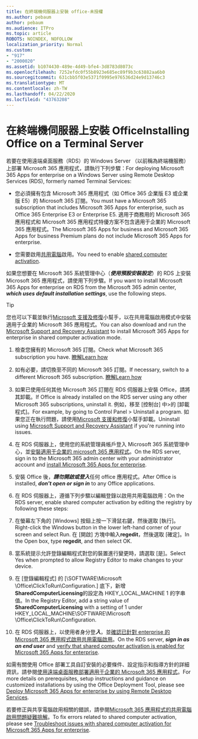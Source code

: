 ```yaml
---
title: 在終端機伺服器上安裝 office-未授權
ms.author: pebaum
author: pebaum
ms.audience: ITPro
ms.topic: article
ROBOTS: NOINDEX, NOFOLLOW
localization_priority: Normal
ms.custom:
- "917"
- "2000020"
ms.assetid: b1074430-489e-4d49-bfe4-3d8783d8073c
ms.openlocfilehash: 7252efdc0f55b8923e685ec89f9b3c63882aa6b0
ms.sourcegitcommit: 631cbb5f03e5371f0995e976536d24e9d13746c3
ms.translationtype: MT
ms.contentlocale: zh-TW
ms.lasthandoff: 04/22/2020
ms.locfileid: "43763208"
---
```

# <a name="installing-office-on-a-terminal-server"></a><span data-ttu-id="bfb85-102">在終端機伺服器上安裝 Office</span><span class="sxs-lookup"><span data-stu-id="bfb85-102">Installing Office on a Terminal Server</span></span>

<span data-ttu-id="bfb85-103">若要在使用遠端桌面服務（RDS）的 Windows Server （以前稱為終端機服務）上部署 Microsoft 365 應用程式，請執行下列步驟：</span><span class="sxs-lookup"><span data-stu-id="bfb85-103">For deploying Microsoft 365 Apps for enterprise on a Windows Server using Remote Desktop Services (RDS), formerly named Terminal Services:</span></span>
  
- <span data-ttu-id="bfb85-104">您必須擁有包含 Microsoft 365 應用程式（如 Office 365 企業版 E3 或企業版 E5）的 Microsoft 365 訂閱。</span><span class="sxs-lookup"><span data-stu-id="bfb85-104">You must have a Microsoft 365 subscription that includes Microsoft 365 Apps for enterprise, such as Office 365 Enterprise E3 or Enterprise E5.</span></span> <span data-ttu-id="bfb85-105">適用于商務用的 Microsoft 365 應用程式和 Microsoft 365 應用程式特優方案不包含適用于企業的 Microsoft 365 應用程式。</span><span class="sxs-lookup"><span data-stu-id="bfb85-105">The Microsoft 365 Apps for business and Microsoft 365 Apps for business Premium plans do not include Microsoft 365 Apps for enterprise.</span></span>

- <span data-ttu-id="bfb85-106">您需要啟用[共用電腦](https://docs.microsoft.com/DeployOffice/overview-of-shared-computer-activation-for-office-365-proplus)啟用。</span><span class="sxs-lookup"><span data-stu-id="bfb85-106">You need to enable [shared computer activation](https://docs.microsoft.com/DeployOffice/overview-of-shared-computer-activation-for-office-365-proplus).</span></span>

<span data-ttu-id="bfb85-107">如果您想要在 Microsoft 365 系統管理中心（***使用預設安裝設定***）的 RDS 上安裝 Microsoft 365 應用程式，請使用下列步驟。</span><span class="sxs-lookup"><span data-stu-id="bfb85-107">If you want to install Microsoft 365 Apps for enterprise on RDS from the Microsoft 365 admin center, ***which uses default installation settings***, use the following steps.</span></span>

> [!TIP]
> <span data-ttu-id="bfb85-108">您也可以下載並執行[Microsoft 支援及修復](https://aka.ms/SaRA_OfficeSCA_M365Portal)小幫手，以在共用電腦啟用模式中安裝適用于企業的 Microsoft 365 應用程式。</span><span class="sxs-lookup"><span data-stu-id="bfb85-108">You can also download and run the [Microsoft Support and Recovery Assistant](https://aka.ms/SaRA_OfficeSCA_M365Portal) to install Microsoft 365 Apps for enterprise in shared computer activation mode.</span></span>
  
1. <span data-ttu-id="bfb85-109">檢查您擁有的 Microsoft 365 訂閱。</span><span class="sxs-lookup"><span data-stu-id="bfb85-109">Check what Microsoft 365 subscription you have.</span></span> [<span data-ttu-id="bfb85-110">瞭解</span><span class="sxs-lookup"><span data-stu-id="bfb85-110">Learn how</span></span>](https://docs.microsoft.com/office365/admin/admin-overview/what-subscription-do-i-have)

2. <span data-ttu-id="bfb85-111">如有必要，請切換至不同的 Microsoft 365 訂閱。</span><span class="sxs-lookup"><span data-stu-id="bfb85-111">If necessary, switch to a different Microsoft 365 subscription.</span></span> [<span data-ttu-id="bfb85-112">瞭解</span><span class="sxs-lookup"><span data-stu-id="bfb85-112">Learn how</span></span>](https://docs.microsoft.com/office365/admin/subscriptions-and-billing/switch-to-a-different-plan)

3. <span data-ttu-id="bfb85-113">如果已使用任何其他 Microsoft 365 訂閱在 RDS 伺服器上安裝 Office，請將其卸載。</span><span class="sxs-lookup"><span data-stu-id="bfb85-113">If Office is already installed on the RDS server using any other Microsoft 365 subscriptions, uninstall it.</span></span> <span data-ttu-id="bfb85-114">例如，移至 [控制台] 中\>的 [卸載程式]。</span><span class="sxs-lookup"><span data-stu-id="bfb85-114">For example, by going to Control Panel \> Uninstall a program.</span></span> <span data-ttu-id="bfb85-115">如果您正在執行問題，請使用[Microsoft 支援和修復](https://aka.ms/SARA-OfficeUninstall-Alchemy)小幫手卸載。</span><span class="sxs-lookup"><span data-stu-id="bfb85-115">Uninstall using [Microsoft Support and Recovery Assistant](https://aka.ms/SARA-OfficeUninstall-Alchemy) if you're running into issues.</span></span>

4. <span data-ttu-id="bfb85-116">在 RDS 伺服器上，使用您的系統管理員帳戶登入 Microsoft 365 系統管理中心，並[安裝適用于企業的 microsoft 365 應用程式](https://portal.office.com/OLS/MySoftware.aspx)。</span><span class="sxs-lookup"><span data-stu-id="bfb85-116">On the RDS server, sign in to the Microsoft 365 admin center with your administrator account and [install Microsoft 365 Apps for enterprise](https://portal.office.com/OLS/MySoftware.aspx).</span></span>

5. <span data-ttu-id="bfb85-117">安裝 Office 後，***請勿開啟或登入***任何 office 應用程式。</span><span class="sxs-lookup"><span data-stu-id="bfb85-117">After Office is installed, ***don't open or sign in*** to any Office applications.</span></span>

6. <span data-ttu-id="bfb85-118">在 RDS 伺服器上，遵循下列步驟以編輯登錄以啟用共用電腦啟用：</span><span class="sxs-lookup"><span data-stu-id="bfb85-118">On the RDS server, enable shared computer activation by editing the registry by following these steps:</span></span>

1. <span data-ttu-id="bfb85-119">在螢幕左下角的 [Windows] 按鈕上按一下滑鼠右鍵，然後選取 [執行]。</span><span class="sxs-lookup"><span data-stu-id="bfb85-119">Right-click the Windows button in the lower left-hand corner of your screen and select Run.</span></span> <span data-ttu-id="bfb85-120">在 [開啟] 方塊中輸入**regedit**，然後選取 [確定]。</span><span class="sxs-lookup"><span data-stu-id="bfb85-120">In the Open box, type **regedit**, and then select OK.</span></span>

2. <span data-ttu-id="bfb85-121">當系統提示允許登錄編輯程式對您的裝置進行變更時，請選取 [是]。</span><span class="sxs-lookup"><span data-stu-id="bfb85-121">Select Yes when prompted to allow Registry Editor to make changes to your device.</span></span>

3. <span data-ttu-id="bfb85-122">在 [登錄編輯程式] 的 [\SOFTWARE\Microsoft \Office\ClickToRun\Configuration.] 底下，新增**SharedComputerLicensing**的設定為 HKEY_LOCAL_MACHINE 1 的字串值。</span><span class="sxs-lookup"><span data-stu-id="bfb85-122">In the Registry Editor, add a string value of **SharedComputerLicensing** with a setting of 1 under HKEY_LOCAL_MACHINE\SOFTWARE\Microsoft \Office\ClickToRun\Configuration.</span></span>

7. <span data-ttu-id="bfb85-123">在 RDS 伺服器上，以使用者身分登***入***，並[確認已針對 enterprise 的 Microsoft 365 應用程式啟用共用電腦啟用](https://docs.microsoft.com/DeployOffice/troubleshoot-issues-with-shared-computer-activation-for-office-365-proplus#verify-that-activation-for-office-365-proplus-succeeded)。</span><span class="sxs-lookup"><span data-stu-id="bfb85-123">On the RDS server, ***sign in as an end user*** and [verify that shared computer activation is enabled for Microsoft 365 Apps for enterprise](https://docs.microsoft.com/DeployOffice/troubleshoot-issues-with-shared-computer-activation-for-office-365-proplus#verify-that-activation-for-office-365-proplus-succeeded).</span></span>

<span data-ttu-id="bfb85-124">如需有關使用 Office 部署工具自訂安裝的必要條件、設定指示和指導方針的詳細資訊，請參閱[使用遠端桌面服務部署適用于企業的 Microsoft 365 應用程式](https://docs.microsoft.com/DeployOffice/deploy-office-365-proplus-by-using-remote-desktop-services)。</span><span class="sxs-lookup"><span data-stu-id="bfb85-124">For more details on prerequisites, setup instructions and guidance on customized installations by using the Office Deployment Tool, please see [Deploy Microsoft 365 Apps for enterprise by using Remote Desktop Services](https://docs.microsoft.com/DeployOffice/deploy-office-365-proplus-by-using-remote-desktop-services).</span></span>
  
<span data-ttu-id="bfb85-125">若要修正與共享電腦啟用相關的錯誤，請參閱[Microsoft 365 應用程式的共用電腦啟用問題疑難排解](https://docs.microsoft.com/DeployOffice/troubleshoot-issues-with-shared-computer-activation-for-office-365-proplus)。</span><span class="sxs-lookup"><span data-stu-id="bfb85-125">To fix errors related to shared computer activation, please see [Troubleshoot issues with shared computer activation for Microsoft 365 Apps for enterprise](https://docs.microsoft.com/DeployOffice/troubleshoot-issues-with-shared-computer-activation-for-office-365-proplus).</span></span>
  